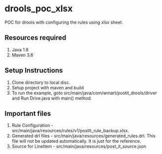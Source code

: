 # drools_poc_xlsx
POC for drools with configuring the rules using xlsx sheet.

## Resources required
1) Java 1.8
2) Maven 3.6

## Setup Instructions
1) Clone directory to local disc.
2) Setup project with maven and build
3) To run the example, goto src/main/java/com/wmart/postit_drools/driver and Run Drive.java with main() method.


## Important files
1) Rule Configuration - src/main/java/resources/rules/v1/postit_rule_backup.xlsx.
2) Generated drl files - src/main/java/resources/generated_rules.drl. This file will not be updated automatically. It is just for the reference.
3) Source for LineItem - src/main/java/resources/post_it_source.json